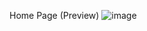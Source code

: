 Home Page (Preview)
![image](https://github.com/Edward-Ang/stockscreener/assets/64727838/405c4448-935f-47fd-bdb4-6a218e8aa680)
